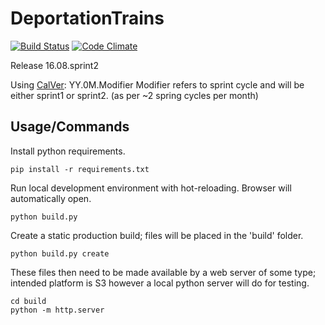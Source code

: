 # DeportationTrains
[![Build Status](https://travis-ci.org/iJebus/DeportationTrains.svg?branch=flask)](https://travis-ci.org/iJebus/DeportationTrains)
[![Code Climate](https://codeclimate.com/github/iJebus/DeportationTrains/badges/gpa.svg)](https://codeclimate.com/github/iJebus/DeportationTrains)

Release 16.08.sprint2

Using [CalVer](http://calver.org/): YY.0M.Modifier
Modifier refers to sprint cycle and will be either sprint1 or sprint2. (as per ~2 spring cycles per month)

## Usage/Commands
Install python requirements.

`pip install -r requirements.txt`

Run local development environment with hot-reloading. Browser will automatically open.

`python build.py`

Create a static production build; files will be placed in the 'build' folder.

`python build.py create`

These files then need to be made available by a web server of some type; intended platform is S3 however a local python server will do for testing.

```
cd build
python -m http.server
```
